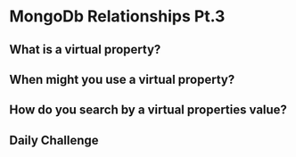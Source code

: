 # MongoDb Relationships Pt.3

## What is a virtual property?

## When might you use a virtual property?

## How do you search by a virtual properties value?

## Daily Challenge
